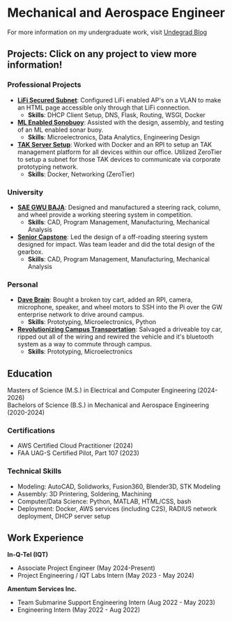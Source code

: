 # Mechanical and Aerospace Engineer
For more information on my undergraduate work, visit [Undegrad Blog](https://blogs.gwu.edu/lsamoyan/)

## Projects: Click on any project to view more information!

### Professional Projects
 - **[LiFi Secured Subnet](/_pages/lifi_serve.md)**: Configured LiFi enabled AP's on a VLAN to make an HTML page accessible only through that LiFi connection. 
    - **Skills**: DHCP Client Setup, DNS, Flask, Routing, WSGI, Docker
- **[ML Enabled Sonobuoy](/_pages/sonobuoy.md)**: Assisted with the design, assembly, and testing of an ML enabled sonar buoy.
    - **Skills**: Microelectronics, Data Analytics, Engineering Design
 - **[TAK Server Setup](/_pages/tak_serve.md)**: Worked with Docker and an RPI to setup an TAK management platform for all devices within our office. Utilized ZeroTier to setup a subnet for those TAK devices to communicate via corporate prototyping network.
    - **Skills**: Docker, Networking (ZeroTier)

### University
 - **[SAE GWU BAJA](https://blogs.gwu.edu/lsamoyan/gwu-baja-off-roading-vehicle-adventures/)**: Designed and manufactured a steering rack, column, and wheel provide a working steering system in competition.
    - **Skills**: CAD, Program Management, Manufacturing, Mechanical Analysis
- **[Senior Capstone](https://blogs.gwu.edu/lsamoyan/senior-capstone-steering-system/)**: Led the design of a off-roading steering system designed for impact. Was team leader and did the total design of the gearbox.
    - **Skills**: CAD, Program Management, Manufacturing, Mechanical Analysis

### Personal
 - **[Dave Brain](https://blogs.gwu.edu/lsamoyan/personal-projects/)**: Bought a broken toy cart, added an RPI, camera, microphone, speaker, and wheel motors to SSH into the Pi over the GW enterprise network to drive around campus.
    - **Skills**: Prototyping, Microelectronics, Python
 - **[Revolutionizing Campus Transportation](https://blogs.gwu.edu/lsamoyan/personal-projects/)**: Salvaged a driveable toy car, ripped out all of the wiring and rewired the vehicle and it's bluetooth system as a way to commute through campus.
    - **Skills**: Prototyping, Microelectronics

## Education
Masters of Science (M.S.) in Electrical and Computer Engineering (2024-2026)  
Bachelors of Science (B.S.) in Mechanical and Aerospace Engineering (2020-2024)

### Certifications
- AWS Certified Cloud Practitioner (2024)
- FAA UAG-S Certified Pilot, Part 107 (2023)

### Technical Skills
- Modeling: AutoCAD, Solidworks, Fusion360, Blender3D, STK Modeling
- Assembly: 3D Printering, Soldering, Machining
- Computer/Data Science: Python, MATLAB, HTML/CSS, bash
- Deployment: Docker, AWS services (including C2S), RADIUS network deployment, DHCP server setup

## Work Experience
**In-Q-Tel (IQT)**
 - Associate Project Engineer (May 2024-Present)
 - Project Engineering / IQT Labs Intern (May 2023 - May 2024)

 **Amentum Services Inc.**
 - Team Submarine Support Engineering Intern (Aug 2022 - May 2023)
 - Engineering Intern (May 2022 - Aug 2022)


